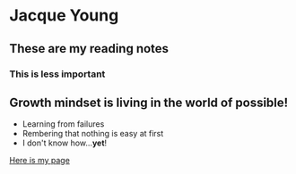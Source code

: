 # Jacque Young
## These are my reading notes
### This is less important

## Growth mindset is living in the world of possible!
- Learning from failures
- Rembering that nothing is easy at first
- I don't know how...**yet**!

[Here is my page](https://jyoung7834.github.io/reading-notes/)
